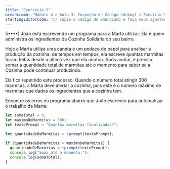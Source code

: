 ```yaml
---
title: "Exercício 5"
breadcrumb: "Módulo 4 > Aula 3: Inspeção de Código (debug) > Execício 5"
startingEditorCode: "// copie o código do enunciado e faça seus ajustes"
---
```


5••••) João está escrevendo um programa para a Marta utilizar. Ela é quem administra os ingredientes da Cozinha Solidária do seu bairro.

Hoje a Marta utiliza uma caneta e um pedaço de papel para analisar a produção da cozinha: de tempos em tempos, ela escreve quantas marmitas foram feitas desde a última vez que ela anotou. Após anotar, é preciso somar a quantidade total de marmitas até o momento para saber se a Cozinha pode continuar produzindo.

Ela fica repetindo este processo. Quando o número total atingir 300 marmitas, a Marta deve alertar a cozinha, pois este é o número máximo de marmitas que dados os ingredientes que a cozinha tem.

Encontre os erros no programa abaixo que João escreveu para automatizar o trabalho da Marta:

```js
let somaTotal = 0;
let maximoDeMarmitas = 300;
let textoPrompt = "Quantas marmitas finalizadas?";

let quantidadeDeMarmitas = +prompt(textoPrompt);

if (quantidadeDeMarmitas > maximoDeMarmitas) {
  quantidadeDeMarmitas = +prompt(textoPrompt);
  console.log("Soma até o momento:");
  console.log(somaTotal);
}
```
